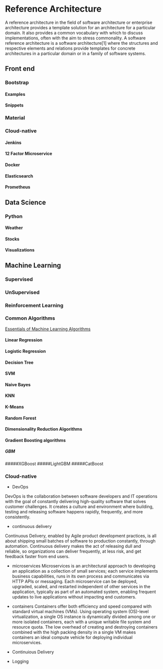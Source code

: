 # Reference Architecture

A reference architecture in the field of software architecture or enterprise architecture provides a template solution for an architecture for a particular domain. It also provides a common vocabulary with which to discuss implementations, often with the aim to stress commonality. A software reference architecture is a software architecture[1] where the structures and respective elements and relations provide templates for concrete architectures in a particular domain or in a family of software systems.

## Front end
### Bootstrap
#### Examples
#### Snippets
### Material

### Cloud-native
#### Jenkins
#### 12 Factor Microservice
#### Docker
#### Elasticsearch
#### Prometheus

## Data Science
### Python
#### Weather
#### Stocks
#### Visualizations

## Machine Learning
### Supervised
### UnSupervised
### Reinforcement Learning
### Common Algorithms
[Essentials of Machine Learning Algorithms](https://www.analyticsvidhya.com/blog/2017/09/common-machine-learning-algorithms/)
#### Linear Regression
#### Logistic Regression
#### Decision Tree
#### SVM
#### Naive Bayes
#### KNN
####  K-Means
#### Random Forest
#### Dimensionality Reduction Algorithms
#### Gradient Boosting algorithms
##### GBM
#####XGBoost
#####LightGBM
#####CatBoost

 ### Cloud-native

 * DevOps

 DevOps is the collaboration between software developers and IT operations with the goal of constantly delivering high-quality software that solves customer challenges. It creates a culture and environment where building, testing and releasing software happens rapidly, frequently, and more consistently.

 * continuous delivery

 Continuous Delivery, enabled by Agile product development practices, is all about shipping small batches of software to production constantly, through automation. Continuous delivery makes the act of releasing dull and reliable, so organizations can deliver frequently, at less risk, and get feedback faster from end users.

 * microservices
 Microservices is an architectural approach to developing an application as a collection of small services; each service implements business capabilities, runs in its own process and communicates via HTTP APIs or messaging. Each microservice can be deployed, upgraded, scaled, and restarted independent of other services in the application, typically as part of an automated system, enabling frequent updates to live applications without impacting end customers.


 * containers
 Containers offer both efficiency and speed compared with standard virtual machines (VMs). Using operating system (OS)-level virtualization, a single OS instance is dynamically divided among one or more isolated containers, each with a unique writable file system and resource quota. The low overhead of creating and destroying containers combined with the high packing density in a single VM makes containers an ideal compute vehicle for deploying individual microservices.

* Continuious Delivery
* Logging
